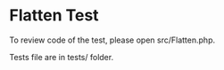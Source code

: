 # Flatten Test

To review code of the test, please open src/Flatten.php.

Tests file are in tests/ folder.